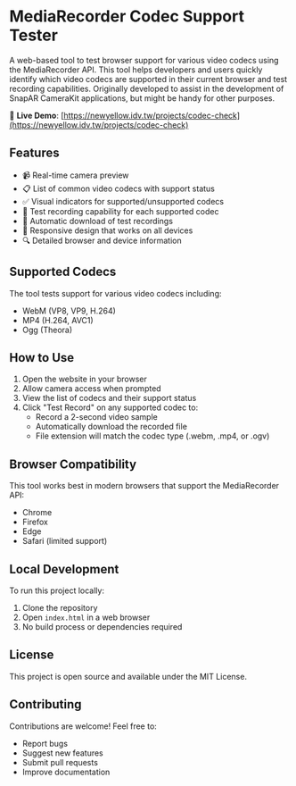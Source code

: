 # MediaRecorder Codec Support Tester

A web-based tool to test browser support for various video codecs using the MediaRecorder API. This tool helps developers and users quickly identify which video codecs are supported in their current browser and test recording capabilities. Originally developed to assist in the development of SnapAR CameraKit applications, but might be handy for other purposes.

🔗 **Live Demo**: [https://newyellow.idv.tw/projects/codec-check](https://newyellow.idv.tw/projects/codec-check)

## Features

- 📹 Real-time camera preview
- 📋 List of common video codecs with support status
- ✅ Visual indicators for supported/unsupported codecs
- 🎥 Test recording capability for each supported codec
- 💾 Automatic download of test recordings
- 📱 Responsive design that works on all devices
- 🔍 Detailed browser and device information

## Supported Codecs

The tool tests support for various video codecs including:
- WebM (VP8, VP9, H.264)
- MP4 (H.264, AVC1)
- Ogg (Theora)

## How to Use

1. Open the website in your browser
2. Allow camera access when prompted
3. View the list of codecs and their support status
4. Click "Test Record" on any supported codec to:
   - Record a 2-second video sample
   - Automatically download the recorded file
   - File extension will match the codec type (.webm, .mp4, or .ogv)

## Browser Compatibility

This tool works best in modern browsers that support the MediaRecorder API:
- Chrome
- Firefox
- Edge
- Safari (limited support)

## Local Development

To run this project locally:

1. Clone the repository
2. Open `index.html` in a web browser
3. No build process or dependencies required

## License

This project is open source and available under the MIT License.

## Contributing

Contributions are welcome! Feel free to:
- Report bugs
- Suggest new features
- Submit pull requests
- Improve documentation
